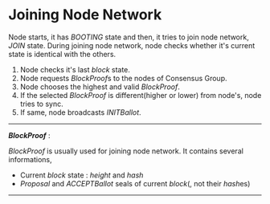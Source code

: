 # Joining Node Network

Node starts, it has *BOOTING* state and then, it tries to join node network, *JOIN* state. During joining node network, node checks whether it's current state is identical with the others.

1. Node checks it's last *block* state.
1. Node requests *BlockProof*s to the nodes of Consensus Group.
1. Node chooses the highest and valid *BlockProof*.
1. If the selected *BlockProof* is different(higher or lower) from node's, node tries to sync.
1. If same, node broadcasts *INITBallot*.

---
***BlockProof*** :

*BlockProof* is usually used for joining node network. It contains several informations,

* Current *block* state : *height* and *hash*
* *Proposal* and *ACCEPTBallot* seals of current *block*(, not their *hash*es)

---
